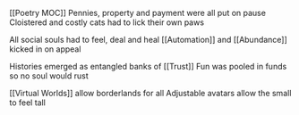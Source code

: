 [[Poetry MOC]]
Pennies, property and payment were all put on pause
Cloistered and costly cats had to lick their own paws

All social souls had to feel, deal and heal
[[Automation]] and [[Abundance]] kicked in on appeal

Histories emerged as entangled banks of [[Trust]]
Fun was pooled in funds so no soul would rust

[[Virtual Worlds]] allow borderlands for all
Adjustable avatars allow the small to feel tall